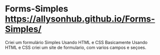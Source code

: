 # Forms-Simples https://allysonhub.github.io/Forms-Simples/
Criei um formulário Simples Usando HTML e CSS
Basicamente Usando HTML e CSS criei um site de formulario, com varios campos e seçoes.
